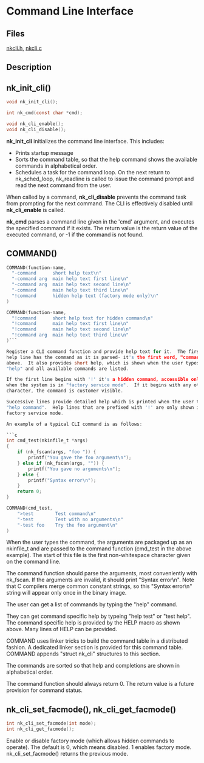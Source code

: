 # Command Line Interface

## Files

[nkcli.h](../inc/nkcli.h),
[nkcli.c](../src/nkcli.c)

## Description

## nk_init_cli()

```c
void nk_init_cli();

int nk_cmd(const char *cmd);

void nk_cli_enable();
void nk_cli_disable();

```
__nk_init_cli__ initializes the command line interface.  This includes:

* Prints startup message
* Sorts the command table, so that the help command shows the available commands in alphabetical order.
* Schedules a task for the command loop.  On the next return to nk_sched_loop,
nk_readline is called to issue the command prompt and read the next command
from the user.

When called by a command, __nk_cli_disable__ prevents the command task from
prompting for the next command.  The CLI is effectively disabled until
__nk_cli_enable__ is called.

__nk_cmd__ parses a command line given in the 'cmd' argument, and executes
the specified command if it exists.  The return value is the return value of
the executed command, or -1 if the command is not found.

## COMMAND()

```c
COMMAND(function-name,
  "-command      short help text\n"
  "-command arg  main help text first line\n"
  "-command arg  main help text second line\n"
  "-command      main help text third line\n"
  "!command      hidden help text (factory mode only)\n"
)

COMMAND(function-name,
  "!command      short help text for hidden command\n"
  "!command      main help text first line\n"
  "!command      main help text second line\n"
  "!command arg  main help text third line\n"
)```

Register a CLI command function and provide help text for it.  The first
help line has the command as it is parsed- it's the first word, "command"
above.  It also provides short help, which is shown when the user types
"help" and all available commands are listed.

If the first line begins with '!' it's a hidden command, accessible only
when the system is in "factory service mode".  If it begins with any other
character, the command is customer visible.

Successive lines provide detailed help which is printed when the user types
"help command".  Help lines that are prefixed with '!' are only shown in
factory service mode.

An example of a typical CLI command is as follows:

```c
int cmd_test(nkinfile_t *args)
{
	if (nk_fscan(args, "foo ")) {
		printf("You gave the foo argument\n");
	} else if (nk_fscan(args, "")) {
		printf("You gave no arguments\n");
	} else {
		printf("Syntax error\n");
	}
	return 0;
}

COMMAND(cmd_test,
    ">test        Test command\n"
    "-test        Test with no arguments\n"
    "-test foo    Try the foo argument\n"
)
```

When the user types the command, the arguments are packaged up as an
nkinfile_t and are passed to the command function (cmd_test in the above
example).  The start of this file is the first non-whitespace character
given on the command line.

The command function should parse the arguments, most conveniently with
nk_fscan.  If the arguments are invalid, it should print "Syntax error\n". 
Note that C compilers merge common constant strings, so this "Syntax
error\n" string will appear only once in the binary image.

The user can get a list of commands by typing the "help" command.

They can get command specific help by typeing "help test" or "test help". 
The command specific help is provided by the HELP macro as shown above. 
Many lines of HELP can be provided.

COMMAND uses linker tricks to build the command table in a distributed
fashion.  A dedicated linker section is provided for this command table. 
COMMAND appends "struct nk_cli" structures to this section.

The commands are sorted so that help and completions are shown in
alphabetical order.

The command function should always return 0.  The return value is a future
provision for command status.

## nk_cli_set_facmode(), nk_cli_get_facmode()

```c
int nk_cli_set_facmode(int mode);
int nk_cli_get_facmode();
```

Enable or disable factory mode (which allows hidden commands to operate). 
The default is 0, which means disabled.  1 enables factory mode. 
nk_cli_set_facmode() returns the previous mode.

